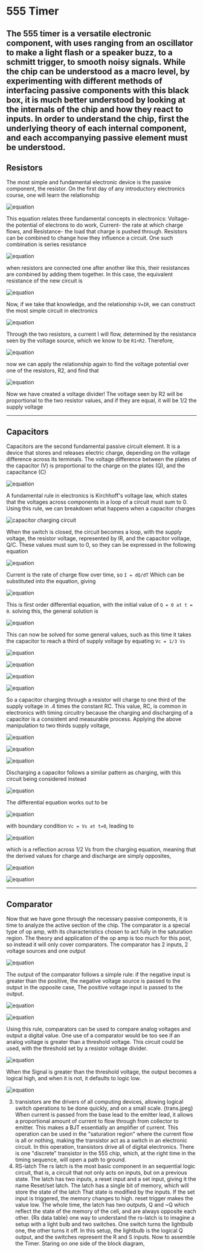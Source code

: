 # 555 Timer

The 555 timer is a versatile electronic component, with uses ranging from an oscillator to make a light flash or a speaker buzz, to a schmitt trigger,
to smooth noisy signals. While the chip can be understood as a macro level, by experimenting with different methods of interfacing passive
components with this black box, it is much better understood by looking at the internals of the chip and how they react to inputs. In order to 
understand the chip, first the underlying theory of each internal component, and each accompanying passive element must be understood. 
-------

## Resistors

The most simple and fundamental electronic device is the passive component, the resistor. On the first day of any introductory electronics course, one 
will learn the relationship

![equation](/images/555_timer1.svg)

This equation relates three fundamental concepts in electronics: Voltage- the potential of electrons to do work,
Current- the rate at which charge flows, and Resistance- the load that charge is pushed through. Resistors can be combined to change how they
influence a circuit. One such combination is series resistance

![equation](/images/555_timer_pic1.svg)

when resistors are connected one after another like this, their resistances are combined by adding them together. In this case, the equivalent 
resistance of the new circuit is 

![equation](/images/555_timer2.svg)

Now, if we take that knowledge, and the relationship `V=IR`, we can construct the most simple circuit in electronics

![equation](/images/555_timer_pic5.svg)

Through the two resistors, a current I will flow, determined by the resistance seen by the voltage source, which we know to be `R1+R2`. 
Therefore,

![equation](/images/555_timer3.svg)

now we can apply the relationship again to find the voltage potential over one of the resistors, R2, and find that 

![equation](/images/555_timer4.svg)

Now we have created a voltage divider! The voltage seen by R2 will be proportional to the two resistor values, and if they are equal, it will be 1/2 the supply voltage

-----

## Capacitors

Capacitors are the second fundamental passive circuit element. It is a device that stores and releases electric charge, depending on the 
voltage
difference across its terminals. The voltage difference between the plates of the capacitor (V) is proportional to the charge on the plates (Q), and the capacitance (C)

![equation](/images/555_timer5.svg)

A fundamental rule in electronics is Kirchhoff's voltage law, which states that the voltages across components in a loop of a circuit must sum to 0.
Using this rule, we can breakdown what happens when a capacitor charges

![capacitor charging circuit](/images/555_timer_pic2.svg)

When the switch is closed, the circuit becomes a loop, with the supply voltage, the resistor voltage, represented by  IR, and the capacitor voltage, Q/C. These values must sum to 0, so they can be expressed in the following equation

![equation](/images/555_timer6.svg)

Current is the rate of charge flow over time, so
`I = dQ/dT` Which can be substituted into the equation, giving

![equation](/images/555_timer7.svg)

This is first order differential equation, with the initial value of `Q = 0 at t = 0`. solving this, the general solution is 

![equation](/images/555_timer8.svg)

This can now be solved for some general values, such as this time it takes the capacitor to reach a third of supply voltage by equating `Vc = 1/3 Vs`

![equation](/images/555_timer9.svg)

![equation](/images/555_timer10.svg)

![equation](/images/555_timer11.svg)

![equation](/images/555_timer12.svg)

So a capacitor charging through a resistor will charge to one third of the supply voltage in .4 times the constant RC. This value, RC, is common in electronics with timing circuitry because the charging and discharging of a capacitor is a consistent and measurable process. Applying the above manipulation to two thirds supply voltage,

![equation](/images/555_timer13.svg)

![equation](/images/555_timer14.svg)

![equation](/images/555_timer15.svg)

Discharging a capacitor follows a similar pattern as charging, with this circuit being considered instead

![equation](/images/555_timer_pic3.svg)

The differential equation works out to be 

![equation](/images/555_timer16.svg)

with boundary condition `Vc = Vs at t=0`, leading to 

![equation](/images/555_timer17.svg)

which is a reflection across 1/2 Vs from the charging equation, meaning that the derived values for charge and discharge are simply opposites,

![equation](/images/555_timer18.svg)

![equation](/images/555_timer19.svg)

----

## Comparator

Now that we have gone through the necessary passive components, it is time to analyze the active section of the chip. 
The comparator is a special type of op amp, with its characteristics chosen to act fully in the saturation region. 
The theory and application of the op amp is too much for this post, so instead it will only cover comparators.
The comparator has 2 inputs, 2 voltage sources and one output

![equation](/images/555_timer_pic4.svg)

The output of the comparator follows a simple rule: if the negative input is greater than the positive, the negative voltage source is passed to the output
in the opposite case, The positive voltage input is passed to the output.

![equation](/images/555_timer20.svg)

![equation](/images/555_timer21.svg)

Using this rule, comparators can be used to compare analog voltages and output a digital value. One use of a comparator would be too see if an analog voltage is greater than a threshold voltage. This circuit could be used, with the threshold set by a resistor voltage divider.

![equation](/images/555_timer_pic6.svg)

When the Signal is greater than the threshold voltage, the output becomes a logical high, and when it is not, it defaults to logic low.

![equation](/images/555_timer_pic7.svg)

3. transistors are the drivers of all computing devices, allowing logical switch operations to be done quickly, and on a small scale. 
{trans.jpeg}
When current is passed from the base lead to the emitter lead, it allows a proportional amount of current to flow through from collector to emitter.
This makes a BJT essentially an amplifier of current. This operation can be used in the "saturation region" where the current flow is all or nothing,
making the transistor act as a switch in an electronic circuit. In this operation, transistors drive all of digital electronics.
There is one "discrete" transistor in the 555 chip, which, at the right time in the timing sequence, will open a path to ground.
5. RS-latch 
The rs latch is the most basic component in an sequential logic circuit, that is, a circuit that not only acts on inputs, but on a previous state.
The latch has two inputs, a reset input and a set input, giving it the name Reset/set latch. The latch has a single bit of memory, which will store the state of the latch
That state is modified by the inputs. If the set input is triggered, the memory changes to high. reset trigger makes the value low. 
The whole time, the latch has two outputs, Q and ~Q which reflect the state of the memory of the cell, and are always opposite each other. 
{Rs data table}
one way to understand the rs-latch is to imagine a setup with a light bulb and two switches. One switch turns the lightbulb one, the other turns it off.
In this setup, the lightbulb is the logical Q output, and the switches represent the R and S inputs. 
Now to assemble the Timer. Staring on one side of the block diagram, 
 
